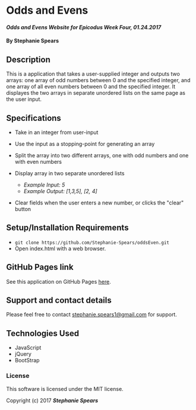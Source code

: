 # Odds and Evens

#### _Odds and Evens Website for Epicodus Week Four, 01.24.2017_

#### By **Stephanie Spears**

## Description

This is a application that takes a user-supplied integer and outputs two arrays: one array of odd numbers between 0 and the specified integer, and one array of all even numbers between 0 and the specified integer. It displayes the two arrays in separate unordered lists on the same page as the user input.

## Specifications

* Take in an integer from user-input
* Use the input as a stopping-point for generating an array
* Split the array into two different arrays, one with odd numbers and one with even numbers
* Display array in two separate unordered lists
  * _Example Input: 5_
  * _Example Output: [1,3,5], [2, 4]_

* Clear fields when the user enters a new number, or clicks the "clear" button

## Setup/Installation Requirements

* `git clone https://github.com/Stephanie-Spears/oddsEven.git`
* Open index.html with a web browser.

## GitHub Pages link

See this application on GitHub Pages [here](https://stephanie-spears.github.io/oddsEven).

## Support and contact details

Please feel free to contact stephanie.spears1@gmail.com for support.

## Technologies Used

* JavaScript
* jQuery
* BootStrap

### License

This software is licensed under the MIT license.

Copyright (c) 2017 **_Stephanie Spears_**
